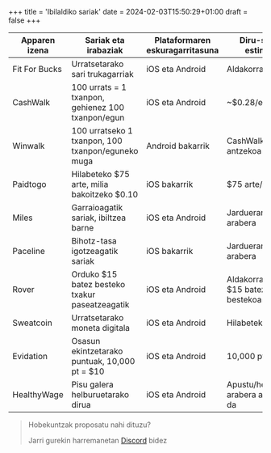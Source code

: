  +++
 title = 'Ibilaldiko sariak'
 date = 2024-02-03T15:50:29+01:00
 draft = false
 +++

 | Apparen izena | Sariak eta irabaziak                        | Plataformaren eskuragarritasuna | Diru-sarrera estimatua |
 |---------------|---------------------------------------------|----------------------------------|------------------------|
 | Fit For Bucks | Urratsetarako sari trukagarriak             | iOS eta Android                  | Aldakorra              |
 | CashWalk      | 100 urrats = 1 txanpon, gehienez 100 txanpon/egun | iOS eta Android                  | ~$0.28/egun           |
 | Winwalk       | 100 urratseko 1 txanpon, 100 txanpon/eguneko muga | Android bakarrik                | CashWalk-en antzekoa  |
 | Paidtogo      | Hilabeteko $75 arte, milia bakoitzeko $0.10 | iOS bakarrik                     | $75 arte/hilabete     |
 | Miles         | Garraioagatik sariak, ibiltzea barne        | iOS eta Android                  | Jardueraren arabera   |
 | Paceline      | Bihotz-tasa igotzeagatik sariak             | iOS bakarrik                     | Jardueraren arabera   |
 | Rover         | Orduko $15 batez besteko txakur paseatzeagatik | iOS eta Android                  | Aldakorra, orduko $15 batez bestekoa |
 | Sweatcoin    | Urratsetarako moneta digitala               | iOS eta Android                  | Hilabeteko $20 arte   |
 | Evidation     | Osasun ekintzetarako puntuak, 10,000 pt = $10 | iOS eta Android                  | 10,000 pt = $10      |
 | HealthyWage  | Pisu galera helburuetarako dirua            | iOS eta Android                  | Apustu/helburuaren arabera aldatzen da |

 > Hobekuntzak proposatu nahi dituzu?
 >
 > Jarri gurekin harremanetan [Discord](https://discord.gg/pm96w5n3eC) bidez
